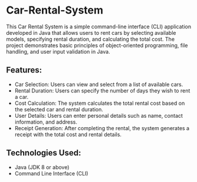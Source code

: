 # Car-Rental-System
This Car Rental System is a simple command-line interface (CLI) application developed in Java that allows users to rent cars by selecting available models, specifying rental duration, and calculating the total cost. The project demonstrates basic principles of object-oriented programming, file handling, and user input validation in Java.

## Features:
- Car Selection: Users can view and select from a list of available cars.
- Rental Duration: Users can specify the number of days they wish to rent a car.
- Cost Calculation: The system calculates the total rental cost based on the selected car and rental duration.
- User Details: Users can enter personal details such as name, contact information, and address.
- Receipt Generation: After completing the rental, the system generates a receipt with the total cost and rental details.

## Technologies Used:
- Java (JDK 8 or above)
- Command Line Interface (CLI)
